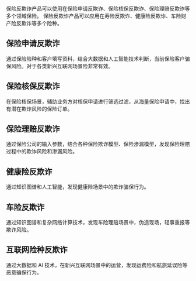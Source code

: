 保险反欺诈产品可以使用在保险申请反欺诈、保险核保反欺诈、保险理赔反欺诈等多个领域保险。
保险反欺诈产品可以应用在寿险反欺诈、健康险反欺诈、车险财产险反欺诈等多个险种。
 
## 保险申请反欺诈
通过保险险种和客户填写资料，结合大数据和人工智能技术判断，当前保险客户骗保风险。对于各类新兴互联网场景险非常有效。
 
## 保险核保反欺诈
在保险核保场景，辅助业务方对核保申请进行筛选过滤，从海量保险申请中，找出有潜在欺诈风险的保险订单。
 
## 保险理赔反欺诈
通过保险公司的输入参数，结合各种保险欺诈模型、保险渗漏模型，发现保险理赔过程中的欺诈风险和渗漏风险。
 
## 健康险反欺诈
通过知识图谱和人工智能，发现健康险场景中的欺诈骗保行为。
 
## 车险反欺诈
通过知识图谱和复杂网络计算技术，发现车险理赔场景中，伪造现场，轻事重报等欺诈风险。
 
## 互联网险种反欺诈
通过大数据和 AI 技术，在新兴互联网场景中的运营，发现运费险和航旅延误险等恶意骗保行为。
